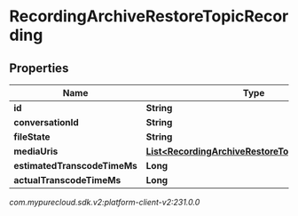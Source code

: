 # RecordingArchiveRestoreTopicRecording


## Properties

| Name | Type | Description | Notes |
| ------------ | ------------- | ------------- | ------------- |
| **id** | **String** |  |  [optional] |
| **conversationId** | **String** |  |  [optional] |
| **fileState** | **String** |  |  [optional] |
| **mediaUris** | [**List&lt;RecordingArchiveRestoreTopicMediaResult&gt;**](RecordingArchiveRestoreTopicMediaResult) |  |  [optional] |
| **estimatedTranscodeTimeMs** | **Long** |  |  [optional] |
| **actualTranscodeTimeMs** | **Long** |  |  [optional] |




_com.mypurecloud.sdk.v2:platform-client-v2:231.0.0_
